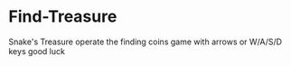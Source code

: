 # Find-Treasure
Snake's Treasure
operate the finding coins game with arrows or W/A/S/D keys
good luck
